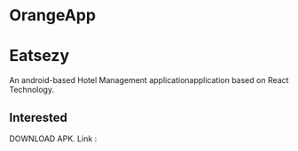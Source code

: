# OrangeApp

# Eatsezy
An android-based Hotel Management applicationapplication based on React Technology.

## Interested
DOWNLOAD APK. Link : 
